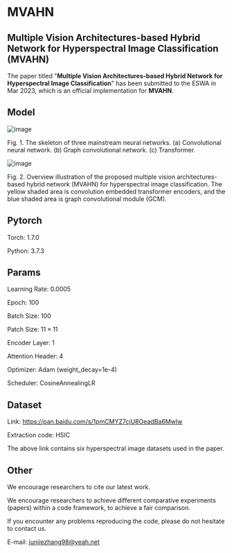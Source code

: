 # MVAHN
## Multiple Vision Architectures-based Hybrid Network for Hyperspectral Image Classification (MVAHN)

The paper titled "**Multiple Vision Architectures-based Hybrid Network for Hyperspectral Image Classification**" has been submitted to the ESWA in Mar 2023, which is an official implementation for **MVAHN**.

## Model

![image](https://github.com/ZJier/MVAHN/assets/103825398/e5745f08-238b-44d7-bdbd-0c936aa2ce94)

Fig. 1. The skeleton of three mainstream neural networks. (a) Convolutional neural network. (b) Graph convolutional network. (c) Transformer.

![image](https://github.com/ZJier/MVAHN/assets/103825398/b9f57023-2cf3-4d83-8179-0e3cb55ba66e)

Fig. 2. Overview illustration of the proposed multiple vision architectures-based hybrid network (MVAHN) for hyperspectral image classification. The yellow shaded area is convolution embedded transformer encoders, and the blue shaded area is graph convolutional module (GCM).

## Pytorch
Torch: 1.7.0

Python: 3.7.3
 
## Params
Learning Rate: 0.0005

Epoch: 100

Batch Size: 100

Patch Size: $11\times11$

Encoder Layer: 1

Attention Header: 4

Optimizer: Adam (weight_decay=1e-4)

Scheduler: CosineAnnealingLR

## Dataset
Link: https://pan.baidu.com/s/1pmCMYZ7cjU8OeadBa6MwIw

Extraction code: HSIC

The above link contains six hyperspectral image datasets used in the paper.

## Other

We encourage researchers to cite our latest work. 

We encourage researchers to achieve different comparative experiments (papers) within a code framework, to achieve a fair comparison.

If you encounter any problems reproducing the code, please do not hesitate to contact us.

E-mail: junjiezhang98@yeah.net
